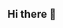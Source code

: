 ## Hi there 👋

<!--
**JOHNSON-GM/JOHNSON-GM** is a ✨ _special_ ✨ repository because its `README.md` (this file) appears on your GitHub profile.

Here are some ideas to get you started:

- 🔭 I’m currently working on Exercism tasks...
- 🌱 I’m currently learning Java...
- 👯 I’m looking to collaborate on Fullstack projects...
- 🤔 I’m looking for help with ...
- 💬 Ask me about Java...
- 📫 How to reach me: gichukijohnson93@gmail.com..
- ⚡ Fun fact: ...
-->
